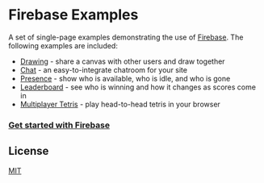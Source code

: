 Firebase Examples
=================

A set of single-page examples demonstrating the use of
[Firebase](https://www.firebase.com). The following examples are included:

* [Drawing](https://www.firebase.com/tutorial/#example/drawing) - share a canvas with other users and draw together
* [Chat](https://www.firebase.com/tutorial/#example/chat) - an easy-to-integrate chatroom for your site
* [Presence](https://www.firebase.com/tutorial/#example/presence) - show who is available, who is idle, and who is gone
* [Leaderboard](https://www.firebase.com/tutorial/#example/leaderboard) - see who is winning and how it changes as scores come in
* [Multiplayer Tetris](https://www.firebase.com/tutorial/#example/tetris) - play head-to-head tetris in your browser

### [Get started with Firebase](https://www.firebase.com/tutorial)

License
-------
[MIT](http://firebase.mit-license.org)
